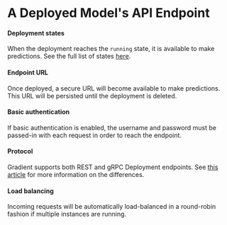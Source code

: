 # A Deployed Model's API Endpoint

#### Deployment states

When the deployment reaches the `running` state, it is available to make predictions.  See the full list of states [here](../deployment-states.md).

#### Endpoint URL

Once deployed, a secure URL will become available to make predictions.  This URL will be persisted until the deployment is deleted.  

#### Basic authentication

If basic authentication is enabled, the username and password must be passed-in with each request in order to reach the endpoint.  

#### Protocol

Gradient supports both REST and gRPC Deployment endpoints.  See [this article](https://docs.paperspace.com/machine-learning/wiki/rest-and-grpc) for more information on the differences.  

#### Load balancing

Incoming requests will be automatically load-balanced in a round-robin fashion if multiple instances are running.

